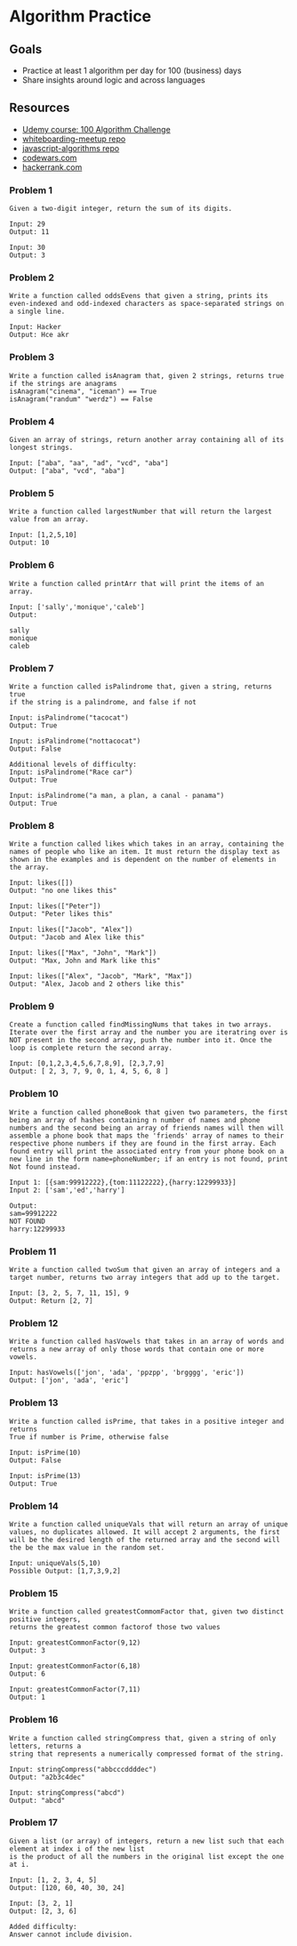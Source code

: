 # Algorithm Practice

## Goals

- Practice at least 1 algorithm per day for 100 (business) days
- Share insights around logic and across languages

## Resources

- [Udemy course: 100 Algorithm Challenge](https://www.udemy.com/course/100-algorithms-challenge/learn/lecture/10510502?start=0#overview)
- [whiteboarding-meetup repo](https://git.generalassemb.ly/eloisebarrow/whiteboarding-meetup/blob/master/algorithms.md)
- [javascript-algorithms repo](https://github.com/trekhleb/javascript-algorithms#data-structures)
- [codewars.com](https://www.codewars.com/)
- [hackerrank.com](https://www.hackerrank.com/)

### Problem 1

```
Given a two-digit integer, return the sum of its digits.

Input: 29
Output: 11

Input: 30
Output: 3
```

### Problem 2

```
Write a function called oddsEvens that given a string, prints its even-indexed and odd-indexed characters as space-separated strings on a single line.

Input: Hacker
Output: Hce akr

```

### Problem 3

```
Write a function called isAnagram that, given 2 strings, returns true if the strings are anagrams
isAnagram("cinema", "iceman") == True
isAnagram("randum" "werdz") == False
```

### Problem 4

```
Given an array of strings, return another array containing all of its longest strings.

Input: ["aba", "aa", "ad", "vcd", "aba"]
Output: ["aba", "vcd", "aba"]
```

### Problem 5

```
Write a function called largestNumber that will return the largest value from an array.

Input: [1,2,5,10]
Output: 10
```

### Problem 6

```
Write a function called printArr that will print the items of an array.

Input: ['sally','monique','caleb']
Output: 

sally
monique
caleb

```

### Problem 7

```
Write a function called isPalindrome that, given a string, returns true
if the string is a palindrome, and false if not

Input: isPalindrome("tacocat")
Output: True

Input: isPalindrome("nottacocat")
Output: False

Additional levels of difficulty:
Input: isPalindrome("Race car")
Output: True

Input: isPalindrome("a man, a plan, a canal - panama")
Output: True
```

### Problem 8

```
Write a function called likes which takes in an array, containing the names of people who like an item. It must return the display text as shown in the examples and is dependent on the number of elements in the array.

Input: likes([])
Output: "no one likes this"

Input: likes(["Peter"])
Output: "Peter likes this"

Input: likes(["Jacob", "Alex"])
Output: "Jacob and Alex like this"

Input: likes(["Max", "John", "Mark"])
Output: "Max, John and Mark like this"

Input: likes(["Alex", "Jacob", "Mark", "Max"])
Output: "Alex, Jacob and 2 others like this"
```

### Problem 9

```
Create a function called findMissingNums that takes in two arrays. Iterate over the first array and the number you are iteratring over is NOT present in the second array, push the number into it. Once the loop is complete return the second array.

Input: [0,1,2,3,4,5,6,7,8,9], [2,3,7,9]
Output: [ 2, 3, 7, 9, 0, 1, 4, 5, 6, 8 ]
```

### Problem 10

```
Write a function called phoneBook that given two parameters, the first being an array of hashes containing n number of names and phone numbers and the second being an array of friends names will then will assemble a phone book that maps the 'friends' array of names to their respective phone numbers if they are found in the first array. Each found entry will print the associated entry from your phone book on a new line in the form name=phoneNumber; if an entry is not found, print Not found instead.

Input 1: [{sam:99912222},{tom:11122222},{harry:12299933}]
Input 2: ['sam','ed','harry']

Output:
sam=99912222
NOT FOUND
harry:12299933
```

### Problem 11

```
Write a function called twoSum that given an array of integers and a target number, returns two array integers that add up to the target.

Input: [3, 2, 5, 7, 11, 15], 9
Output: Return [2, 7]
```

### Problem 12

```
Write a function called hasVowels that takes in an array of words and returns a new array of only those words that contain one or more vowels.

Input: hasVowels(['jon', 'ada', 'ppzpp', 'brgggg', 'eric'])
Output: ['jon', 'ada', 'eric']
```

### Problem 13

```
Write a function called isPrime, that takes in a positive integer and returns
True if number is Prime, otherwise false

Input: isPrime(10)
Output: False

Input: isPrime(13)
Output: True
```


### Problem 14

```
Write a function called uniqueVals that will return an array of unique values, no duplicates allowed. It will accept 2 arguments, the first will be the desired length of the returned array and the second will the be the max value in the random set.

Input: uniqueVals(5,10)
Possible Output: [1,7,3,9,2]
```

### Problem 15

```
Write a function called greatestCommomFactor that, given two distinct positive integers,
returns the greatest common factorof those two values

Input: greatestCommonFactor(9,12)
Output: 3

Input: greatestCommonFactor(6,18)
Output: 6

Input: greatestCommonFactor(7,11)
Output: 1
```

### Problem 16

```
Write a function called stringCompress that, given a string of only letters, returns a
string that represents a numerically compressed format of the string.

Input: stringCompress("abbcccddddec")
Output: "a2b3c4dec"

Input: stringCompress("abcd")
Output: "abcd"
```

### Problem 17

```
Given a list (or array) of integers, return a new list such that each element at index i of the new list 
is the product of all the numbers in the original list except the one at i.

Input: [1, 2, 3, 4, 5]
Output: [120, 60, 40, 30, 24]

Input: [3, 2, 1]
Output: [2, 3, 6]

Added difficulty:
Answer cannot include division.
```
